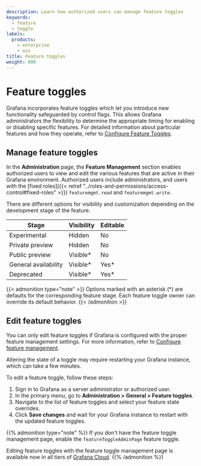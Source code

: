 ```yaml
---
description: Learn how authorized users can manage feature toggles
keywords:
  - feature
  - toggle
labels:
  products:
    - enterprise
    - oss
title: Feature toggles
weight: 900
---
```


# Feature toggles

Grafana incorporates feature toggles which let you introduce new functionality safeguarded by control flags. This allows Grafana administrators the flexibility to determine the appropriate timing for enabling or disabling specific features.
For detailed information about particular features and how they operate, refer to [Configure Feature Toggles](https://grafana.com/docs/grafana/<GRAFANA_VERSION>/setup-grafana/configure-grafana/feature-toggles/).

## Manage feature toggles

In the **Administration** page, the **Feature Management** section enables authorized users to view and edit the various features that are active in their Grafana environment.
Authorized users include administrators, and users with the [fixed roles]({{< relref "../roles-and-permissions/access-control#fixed-roles" >}}) `featuremgmt.read` and `featuremgmt.write`.

There are different options for visibility and customization depending on the development stage of the feature.

| Stage                | Visibility | Editable |
| -------------------- | ---------- | -------- |
| Experimental         | Hidden     | No       |
| Private preview      | Hidden     | No       |
| Public preview       | Visible\*  | No       |
| General availability | Visible\*  | Yes\*    |
| Deprecated           | Visible\*  | Yes\*    |

{{< admonition type="note" >}}
Options marked with an asterisk (\*) are defaults for the corresponding feature stage.
Each feature toggle owner can override its default behavior.
{{< /admonition >}}

## Edit feature toggles

You can only edit feature toggles if Grafana is configured with the proper feature management settings.
For more information, refer to [Configure feature management](https://grafana.com/docs/grafana/<GRAFANA_VERSION>/setup-grafana/configure-grafana/feature-toggles/#configure-feature-management).

Altering the state of a toggle may require restarting your Grafana instance, which can take a few minutes.

To edit a feature toggle, follow these steps:

1. Sign in to Grafana as a server administrator or authorized user.
1. In the primary menu, go to **Administration > General > Feature toggles**.
1. Navigate to the list of feature toggles and select your feature state overrides.
1. Click **Save changes** and wait for your Grafana instance to restart with the updated feature toggles.

{{% admonition type="note" %}}
If you don't have the feature toggle management page, enable the `featureToggleAdminPage` feature toggle.

Editing feature toggles with the feature toggle management page is available now in all tiers of [Grafana Cloud](/docs/grafana-cloud/).
{{% /admonition %}}

